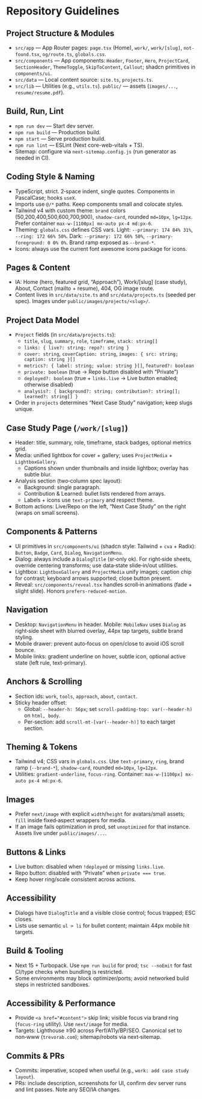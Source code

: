 # Repository Guidelines

## Project Structure & Modules
- `src/app` — App Router pages: `page.tsx` (Home), `work/`, `work/[slug]`, `not-found.tsx`, `og/route.ts`, `globals.css`.
- `src/components` — App components: `Header`, `Footer`, `Hero`, `ProjectCard`, `SectionHeader`, `ThemeToggle`, `SkipToContent`, `Callout`; shadcn primitives in `components/ui`.
- `src/data` — Local content source: `site.ts`, `projects.ts`.
- `src/lib` — Utilities (e.g., `utils.ts`). `public/` — assets (`images/...`, `resume/resume.pdf`).

## Build, Run, Lint
- `npm run dev` — Start dev server.
- `npm run build` — Production build.
- `npm start` — Serve production build.
- `npm run lint` — ESLint (Next core-web-vitals + TS).
- Sitemap: configure via `next-sitemap.config.js` (run generator as needed in CI).

## Coding Style & Naming
- TypeScript, strict. 2‑space indent, single quotes. Components in PascalCase; hooks `useX`.
- Imports use `@/*` paths. Keep components small and colocate styles.
- Tailwind v4 with custom theme: `brand` colors (50,200,400,500,600,700,900), `shadow-card`, rounded `md=10px`, `lg=12px`. Prefer container `max-w-[1100px] mx-auto px-4 md:px-6`.
- Theming: `globals.css` defines CSS vars. Light: `--primary: 174 84% 31%`, `--ring: 172 66% 50%`. Dark: `--primary: 172 66% 50%`, `--primary-foreground: 0 0% 0%`. Brand ramp exposed as `--brand-*`.
- Icons: always use the current font awesome icons package for icons.

## Pages & Content
- IA: Home (hero, featured grid, “Approach”), Work/[slug] (case study), About, Contact (mailto + resume), 404, OG image route.
- Content lives in `src/data/site.ts` and `src/data/projects.ts` (seeded per spec). Images under `public/images/projects/<slug>/`.

## Project Data Model
- `Project` fields (in `src/data/projects.ts`):
  - `title`, `slug`, `summary`, `role`, `timeframe`, `stack: string[]`
  - `links: { live?: string; repo?: string }`
  - `cover: string`, `coverCaption: string`, `images: { src: string; caption: string }[]`
  - `metrics?: { label: string; value: string }[]`, `featured?: boolean`
  - `private: boolean` (true → Repo button disabled with “Private”)
  - `deployed?: boolean` (true + `links.live` → Live button enabled; otherwise disabled)
  - `analysis?: { background?: string; contribution?: string[]; learned?: string[] }`
- Order in `projects` determines “Next Case Study” navigation; keep slugs unique.

## Case Study Page (`/work/[slug]`)
- Header: title, summary, role, timeframe, stack badges, optional metrics grid.
- Media: unified lightbox for cover + gallery; uses `ProjectMedia` + `LightboxGallery`.
  - Captions shown under thumbnails and inside lightbox; overlay has subtle blur.
- Analysis section (two‑column spec layout):
  - Background: single paragraph.
  - Contribution & Learned: bullet lists rendered from arrays.
  - Labels + icons use `text-primary` and respect theme.
- Bottom actions: Live/Repo on the left, “Next Case Study” on the right (wraps on small screens).

## Components & Patterns
- UI primitives in `src/components/ui` (shadcn style: Tailwind + `cva` + Radix): `Button`, `Badge`, `Card`, `Dialog`, `NavigationMenu`.
- Dialog: always include a `DialogTitle` (sr‑only ok). For right‑side sheets, override centering transforms; use data‑state slide‑in/out utilities.
- Lightbox: `LightboxGallery` and `ProjectMedia` unify images; caption chip for contrast; keyboard arrows supported; close button present.
- Reveal: `src/components/reveal.tsx` handles scroll‑in animations (fade + slight slide). Honors `prefers-reduced-motion`.

## Navigation
- Desktop: `NavigationMenu` in header. Mobile: `MobileNav` uses `Dialog` as right‑side sheet with blurred overlay, 44px tap targets, subtle brand styling.
- Mobile drawer: prevent auto‑focus on open/close to avoid iOS scroll bounce.
- Mobile links: gradient underline on hover, subtle icon, optional active state (left rule, text-primary).

## Anchors & Scrolling
- Section ids: `work`, `tools`, `approach`, `about`, `contact`.
- Sticky header offset:
  - Global: `--header-h: 56px`; set `scroll-padding-top: var(--header-h)` on `html, body`.
  - Per‑section: add `scroll-mt-[var(--header-h)]` to each target section.

## Theming & Tokens
- Tailwind v4; CSS vars in `globals.css`. Use `text-primary`, `ring`, brand ramp (`--brand-*`), `shadow-card`, rounded `md=10px`, `lg=12px`.
- Utilities: `gradient-underline`, `focus-ring`. Container: `max-w-[1100px] mx-auto px-4 md:px-6`.

## Images
- Prefer `next/image` with explicit `width`/`height` for avatars/small assets; `fill` inside fixed‑aspect wrappers for media.
- If an image fails optimization in prod, set `unoptimized` for that instance. Assets live under `public/images/...`.

## Buttons & Links
- Live button: disabled when `!deployed` or missing `links.live`.
- Repo button: disabled with “Private” when `private === true`.
- Keep hover ring/scale consistent across actions.

## Accessibility
- Dialogs have `DialogTitle` and a visible close control; focus trapped; ESC closes.
- Lists use semantic `ul > li` for bullet content; maintain 44px mobile hit targets.

## Build & Tooling
- Next 15 + Turbopack. Use `npm run build` for prod; `tsc --noEmit` for fast CI/type checks when bundling is restricted.
- Some environments may block optimizer/ports; avoid networked build steps in restricted sandboxes.

## Accessibility & Performance
- Provide `<a href="#content">` skip link; visible focus via brand ring (`focus-ring` utility). Use `next/image` for media.
- Targets: Lighthouse ≥90 across Perf/A11y/BP/SEO. Canonical set to non‑www (`trevorab.com`); sitemap/robots via next‑sitemap.

## Commits & PRs
- Commits: imperative, scoped when useful (e.g., `work: add case study layout`).
- PRs: include description, screenshots for UI, confirm dev server runs and lint passes. Note any SEO/IA changes.
